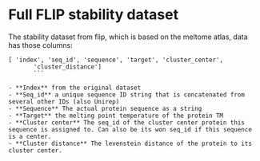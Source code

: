 # Full FLIP stability dataset

The stability dataset from flip, which is based on the meltome atlas, data has those columns:

```
[ 'index', 'seq_id', 'sequence', 'target', 'cluster_center',
       'cluster_distance']
       ```
       
- **Index** from the original dataset
- **Seq_id** a unique sequence ID string that is concatenated from several other IDs (also Unirep)
- **Sequence** The actual protein sequence as a string
- **Target** the melting point temperature of the protein TM 
- **Cluster center** The seq_id of the cluster center protein this sequence is assigned to. Can also be its won seq_id if this sequence is a center.
- **Cluster distance** The levenstein distance of the protein to its cluster center.